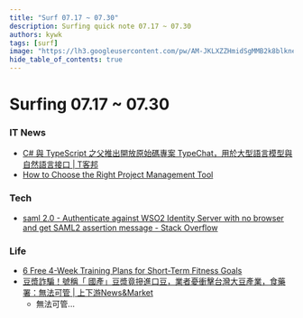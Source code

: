```yaml
---
title: "Surf 07.17 ~ 07.30"
description: Surfing quick note 07.17 ~ 07.30
authors: kywk
tags: [surf]
image: "https://lh3.googleusercontent.com/pw/AM-JKLXZZHmidSgMMB2k8blkneclNRysPXLr__G7rZ4hPi2sN0jC67PHAbX1MyFj8hQX_MTZ6bwIMPwCyu2fu1bU0ZXSX09eu-OlSDb4U-9haUS_wgnVPLaCM6WQLsRbsnocF8X5Edmt35rDjytljbNEMsaf8A=w800-no?authuser=0"
hide_table_of_contents: true
---
```


Surfing 07.17 ~ 07.30
==================

### IT News

- [C# 與 TypeScript 之父推出開放原始碼專案 TypeChat，用於大型語言模型與自然語言接口 | T客邦](https://www.techbang.com/posts/108208-the-father-of-c-and-typescript-announce-the-ai-open-source)
- [How to Choose the Right Project Management Tool](https://www.makeuseof.com/choose-project-management-tool/)

### Tech

- [saml 2.0 - Authenticate against WSO2 Identity Server with no browser and get SAML2 assertion message - Stack Overflow](https://stackoverflow.com/questions/38648955/authenticate-against-wso2-identity-server-with-no-browser-and-get-saml2-assertio)

### Life

- [6 Free 4-Week Training Plans for Short-Term Fitness Goals](https://www.makeuseof.com/free-4-week-training-plans-short-term-fitness/)
- [豆漿詐騙！號稱「 國產」豆漿竟摻進口豆，業者憂衝擊台灣大豆產業，食藥署：無法可管 | 上下游News&Market](https://www.newsmarket.com.tw/blog/189711/)
	- 無法可管...

